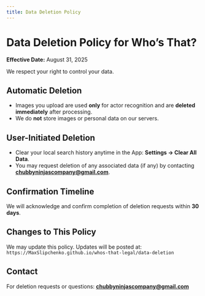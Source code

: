 ```yaml
---
title: Data Deletion Policy
---
```


# Data Deletion Policy for Who’s That?

**Effective Date:** August 31, 2025

We respect your right to control your data.

## Automatic Deletion
- Images you upload are used **only** for actor recognition and are **deleted immediately** after processing.
- We do **not** store images or personal data on our servers.

## User-Initiated Deletion
- Clear your local search history anytime in the App: **Settings → Clear All Data**.
- You may request deletion of any associated data (if any) by contacting **chubbyninjascompany@gmail.com**.

## Confirmation Timeline
We will acknowledge and confirm completion of deletion requests within **30 days**.

## Changes to This Policy
We may update this policy. Updates will be posted at:  
`https://MaxSlipchenko.github.io/whos-that-legal/data-deletion`

## Contact
For deletion requests or questions: **chubbyninjascompany@gmail.com**
